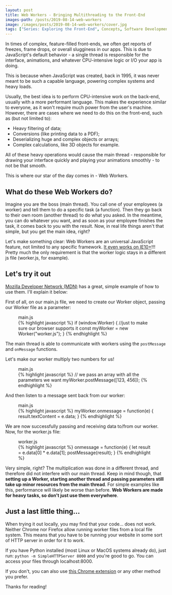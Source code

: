 ```yaml
---
layout: post
title: Web Workers - Bringing Multithreading to the Front-End
images-path: /posts/2019-08-14-web-workers
image: /images/posts/2019-08-14-web-workers/cover.jpg
tags: ["Series: Exploring the Front-End", Concepts, Software Development, JavaScript]
---
```


In times of complex, feature-filled front-ends, we often get reports of freezes, frame drops, or overall slugginess in our apps. This is due to JavaScript's default behavior - a single thread is responsible for the interface, animations, and whatever CPU-intensive logic or I/O your app is doing.

This is because when JavaScript was created, back in 1995, it was never meant to be such a capable language, powering complex systems and heavy loads.

Usually, the best idea is to perform CPU-intensive work on the back-end, usually with a more performant language. This makes the experience similar to everyone, as it won't require much power from the user's machine. However, there are cases where we need to do this on the front-end, such as (but not limited to):

* Heavy filtering of data;
* Conversions (like printing data to a PDF);
* Deserializing huge and complex objects or arrays;
* Complex calculations, like 3D objects for example.

All of these heavy operations would cause the main thread - responsible for drawing your interface quickly and playing your animations smoothly - to not be that smooth.

This is where our star of the day comes in - Web Workers.

## What do these Web Workers do?

Imagine you are the boss (main thread). You call one of your employees (a worker) and tell them to do a specific task (a function). Then they go back to their own room (another thread) to do what you asked. In the meantime, you can do whatever you want, and as soon as your employee finishes the task, it comes back to you with the result. Now, in real life things aren't that simple, but you get the main idea, right? 

Let's make something clear: Web Workers are an universal JavaScript feature, not limited to any specific framework. [It even works on IE10+](https://caniuse.com/#search=Worker)!!! Pretty much the only requirement is that the worker logic stays in a different js file (worker.js, for example).

## Let's try it out

[Mozilla Developer Network (MDN)](https://github.com/mdn/simple-web-worker) has a great, simple example of how to use them. I'll explain it below:

First of all, on our main.js file, we need to create our Worker object, passing our Worker file as a parameter:

<figure>
<figcaption class="file-name">main.js</figcaption>
{% highlight javascript %}
if (window.Worker) { //just to make sure our browser supports it
	const myWorker = new Worker("worker.js");
}
{% endhighlight %}
</figure>

The main thread is able to communicate with workers using the `postMessage` and `onMessage` functions.

Let's make our worker multiply two numbers for us!

<figure>
<figcaption class="file-name">main.js</figcaption>
{% highlight javascript %}
// we pass an array with all the parameters we want
myWorker.postMessage([123, 456]);
{% endhighlight %}
</figure>

And then listen to a message sent back from our worker:

<figure>
<figcaption class="file-name">main.js</figcaption>
{% highlight javascript %}
myWorker.onmessage = function(e) {
    result.textContent = e.data;
}
{% endhighlight %}
</figure>

We are now successfully passing and receiving data to/from our worker. Now, for the worker.js file:

<figure>
<figcaption class="file-name">worker.js</figcaption>
{% highlight javascript %}
onmessage = function(e) {
  let result = e.data[0] * e.data[1];
  postMessage(result);
}
{% endhighlight %}
</figure>

Very simple, right? The multiplication was done in a different thread, and therefore did not interfere with our main thread. Keep in mind though, that **setting up a Worker, starting another thread and passing parameters still take up minor resources from the main thread**. For simple examples like this, performance will likely be worse than before. **Web Workers are made for heavy tasks, so don't just use them everywhere**.

## Just a last little thing...

When trying it out locally, you may find that your code... does not work. Neither Chrome nor Firefox allow running worker files from a local file system. This means that you have to be running your website in some sort of HTTP server in order for it to work.

If you have Python installed (most Linux or MacOS systems already do), just run: `python -m SimpleHTTPServer 8000` and you're good to go. You can access your files through localhost:8000.

If you don't, you can also use [this Chrome extension](https://chrome.google.com/webstore/detail/web-server-for-chrome/ofhbbkphhbklhfoeikjpcbhemlocgigb) or any other method you prefer.

Thanks for reading!